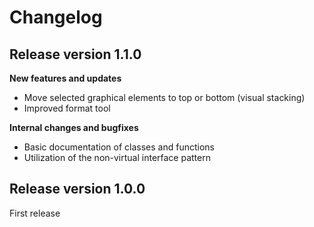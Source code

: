 # Changelog

## Release version 1.1.0


**New features and updates**

* Move selected graphical elements to top or bottom (visual stacking)
* Improved format tool

**Internal changes and bugfixes**

* Basic documentation of classes and functions
* Utilization of the non-virtual interface pattern

## Release version 1.0.0

First release